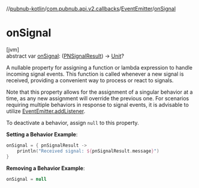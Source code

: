 //[pubnub-kotlin](../../../index.md)/[com.pubnub.api.v2.callbacks](../index.md)/[EventEmitter](index.md)/[onSignal](on-signal.md)

# onSignal

[jvm]\
abstract var [onSignal](on-signal.md): ([PNSignalResult](../../../../pubnub-core/pubnub-core-api/pubnub-core-api/com.pubnub.api.models.consumer.pubsub/-p-n-signal-result/index.md)) -&gt; [Unit](https://kotlinlang.org/api/latest/jvm/stdlib/kotlin/-unit/index.html)?

A nullable property for assigning a function or lambda expression to handle incoming signal events. This function is called whenever a new signal is received, providing a convenient way to process or react to signals.

Note that this property allows for the assignment of a singular behavior at a time, as any new assignment will override the previous one. For scenarios requiring multiple behaviors in response to signal events, it is advisable to utilize [EventEmitter.addListener](../../../../pubnub-gson/com.pubnub.api.v2.callbacks/-event-emitter/add-listener.md).

To deactivate a behavior, assign `null` to this property.

**Setting a Behavior Example**:

```kotlin
onSignal = { pnSignalResult ->
    println("Received signal: ${pnSignalResult.message}")
}
```

**Removing a Behavior Example**:

```kotlin
onSignal = null
```
